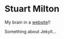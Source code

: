 <br><br>
<p align="left">
    <h1 align="left">Stuart Milton</h1>
    <p align="left">My brain in a <a href="http://support.esgem-systems.co.uk/">website</a>!!</p>
    <p align="left">Something about Jekyll...</p>
    <br><br><br>
</p>
